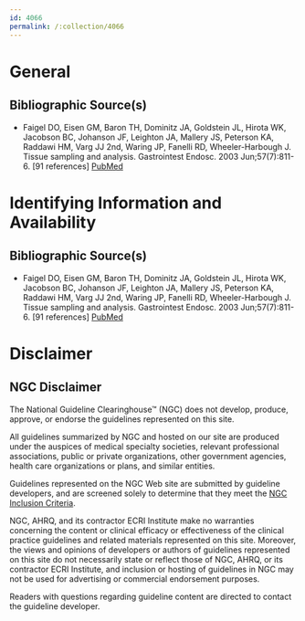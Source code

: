 ```yaml
---
id: 4066
permalink: /:collection/4066
---
```


# General

## Bibliographic Source(s)

- Faigel DO, Eisen GM, Baron TH, Dominitz JA, Goldstein JL, Hirota WK, Jacobson BC, Johanson JF, Leighton JA, Mallery JS, Peterson KA, Raddawi HM, Varg JJ 2nd, Waring JP, Fanelli RD, Wheeler-Harbough J. Tissue sampling and analysis. Gastrointest Endosc. 2003 Jun;57(7):811-6. [91 references] [ PubMed ](http://www.ncbi.nlm.nih.gov/entrez/query.fcgi?cmd=Retrieve&db=pubmed&dopt=Abstract&list_uids=12776025)

# Identifying Information and Availability

## Bibliographic Source(s)

- Faigel DO, Eisen GM, Baron TH, Dominitz JA, Goldstein JL, Hirota WK, Jacobson BC, Johanson JF, Leighton JA, Mallery JS, Peterson KA, Raddawi HM, Varg JJ 2nd, Waring JP, Fanelli RD, Wheeler-Harbough J. Tissue sampling and analysis. Gastrointest Endosc. 2003 Jun;57(7):811-6. [91 references] [ PubMed ](http://www.ncbi.nlm.nih.gov/entrez/query.fcgi?cmd=Retrieve&db=pubmed&dopt=Abstract&list_uids=12776025)

# Disclaimer

## NGC Disclaimer

The National Guideline Clearinghouse™ (NGC) does not develop, produce, approve, or endorse the guidelines represented on this site.

All guidelines summarized by NGC and hosted on our site are produced under the auspices of medical specialty societies, relevant professional associations, public or private organizations, other government agencies, health care organizations or plans, and similar entities.

Guidelines represented on the NGC Web site are submitted by guideline developers, and are screened solely to determine that they meet the [NGC Inclusion Criteria](/help-and-about/summaries/inclusion-criteria).

NGC, AHRQ, and its contractor ECRI Institute make no warranties concerning the content or clinical efficacy or effectiveness of the clinical practice guidelines and related materials represented on this site. Moreover, the views and opinions of developers or authors of guidelines represented on this site do not necessarily state or reflect those of NGC, AHRQ, or its contractor ECRI Institute, and inclusion or hosting of guidelines in NGC may not be used for advertising or commercial endorsement purposes.

Readers with questions regarding guideline content are directed to contact the guideline developer.


